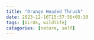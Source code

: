 ```yaml
---
title: "Orange Headed Thrush"
date: 2023-12-16T15:57:56+05:30
tags: [birds, wildlife]
catagories: [nature, self]
---
```


